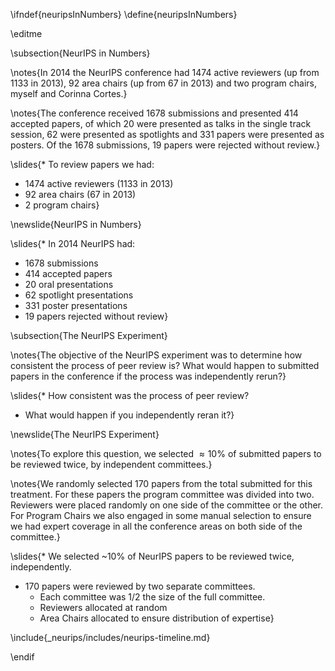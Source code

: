 \ifndef{neuripsInNumbers}
\define{neuripsInNumbers}

\editme

\subsection{NeurIPS in Numbers}

\notes{In 2014 the NeurIPS conference had 1474 active reviewers (up from 1133 in 2013), 92 area chairs (up from 67 in 2013) and two program chairs, myself and Corinna Cortes.}

\notes{The conference received 1678 submissions and presented 414 accepted papers, of which 20 were presented as talks in the single track session, 62 were presented as spotlights and 331 papers were presented as posters. Of the 1678 submissions, 19 papers were rejected without review.}

\slides{* To review papers we had:
  * 1474 active reviewers (1133 in 2013)
  * 92 area chairs (67 in 2013) 
  * 2 program chairs}


\newslide{NeurIPS in Numbers}

\slides{* In 2014 NeurIPS had:
  * 1678 submissions
  * 414 accepted papers
  * 20 oral presentations
  * 62 spotlight presentations
  * 331 poster presentations
  * 19 papers rejected without review}


\subsection{The NeurIPS Experiment}

\notes{The objective of the NeurIPS experiment was to determine how consistent the process of peer review is? What would happen to submitted papers in the conference if the process was independently rerun?}

\slides{* How consistent was the process of peer review? 
* What would happen if you independently reran it?}

\newslide{The NeurIPS Experiment}

\notes{To explore this question, we selected $\approx 10\%$ of submitted papers to be reviewed twice, by independent committees.}

\notes{We randomly selected 170 papers from the total submitted for this treatment. For these papers the program committee was divided into two. Reviewers were placed randomly on one side of the committee or the other. For Program Chairs we also engaged in some manual selection to ensure we had expert coverage in all the conference areas on both side of the committee.}

\slides{* We selected ~10% of NeurIPS papers to be reviewed twice, independently.
* 170 papers were reviewed by two separate committees.
  * Each committee was 1/2 the size of the full committee.
  * Reviewers allocated at random
  * Area Chairs allocated to ensure distribution of expertise}

\include{_neurips/includes/neurips-timeline.md}

\endif

